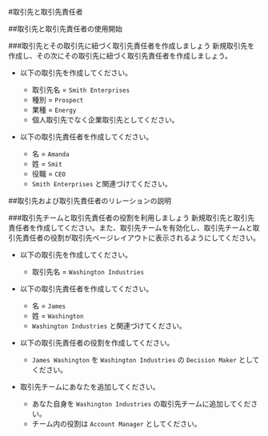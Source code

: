 #取引先と取引先責任者

##取引先と取引先責任者の使用開始

###取引先とその取引先に紐づく取引先責任者を作成しましょう
新規取引先を作成し、その次にその取引先に紐づく取引先責任者を作成しましょう。

- 以下の取引先を作成してください。
  - 取引先名 = `Smith Enterprises`
  - 種別 = `Prospect`
  - 業種 = `Energy`
  - 個人取引先でなく企業取引先としてください。

- 以下の取引先責任者を作成してください。
  - 名 = `Amanda`
  - 姓 = `Smit`
  - 役職 = `CEO`
  - `Smith Enterprises` と関連づけてください。

##取引先および取引先責任者のリレーションの説明

###取引先チームと取引先責任者の役割を利用しましょう
新規取引先と取引先責任者を作成してください。また、取引先チームを有効化し、取引先チームと取引先責任者の役割が取引先ページレイアウトに表示されるようにしてください。
- 以下の取引先を作成してください。
  - 取引先名 = `Washington Industries`

- 以下の取引先責任者を作成してください。
  - 名 = `James`
  - 姓 = `Washington`
  - `Washington Industries` と関連づけてください。

- 以下の取引先責任者の役割を作成してください。
  - `James Washington` を `Washington Industries` の `Decision Maker` としてください。

- 取引先チームにあなたを追加してください。
  - あなた自身を `Washington Industries` の取引先チームに追加してください。
  - チーム内の役割は `Account Manager` としてください。
